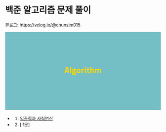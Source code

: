 # 백준 알고리즘 문제 풀이

블로그:
https://velog.io/@chunsim015

![](/Algorithm_header_image.png)

- 1. [입출력과 사칙연산](https://github.com/hongchunsim/Baekjoon/tree/master/%EC%9E%85%EC%B6%9C%EB%A0%A5%EA%B3%BC%20%EC%82%AC%EC%B9%99%EC%97%B0%EC%82%B0)
- 2. [if문]

